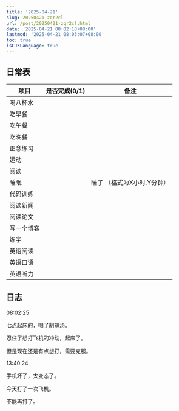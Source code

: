 ```yaml
---
title: '2025-04-21'
slug: 20250421-zqr2cl
url: /post/20250421-zqr2cl.html
date: '2025-04-21 08:02:18+08:00'
lastmod: '2025-04-21 08:03:07+08:00'
toc: true
isCJKLanguage: true
---
```






## 日常表

|项目|是否完成(0/1)|备注|
| ------------| :-------------: | -----------------------------|
|喝八杯水|||
|吃早餐|||
|吃午餐|||
|吃晚餐|||
|正念练习|||
|运动|||
|阅读|||
|睡眠||睡了  （格式为X小时.Y分钟）|
|代码训练|||
|阅读新闻|||
|阅读论文|||
|写一个博客|||
|练字|||
|英语阅读|||
|英语口语|||
|英语听力|||

## 日志

08:02:25

七点起床的，喝了胡辣汤。

忍住了想打飞机的冲动，起床了。

但是现在还是有点想打，需要克服。

13:40:24

手机坏了，太变态了。

今天打了一次飞机。

不能再打了。

